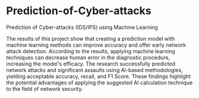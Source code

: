 # Prediction-of-Cyber-attacks
Prediction of Cyber-attacks (IDS/IPS) using Machine Learning

The results of this project show that creating a prediction model with machine learning methods
can improve accuracy and offer early network attack detection. According to the results, applying
machine learning techniques can decrease human error in the diagnostic procedure, increasing
the model's efficacy. The research successfully predicted network attacks and significant assaults
using AI-based methodologies, yielding acceptable accuracy, recall, and F1 Score. These
findings highlight the potential advantages of applying the suggested AI calculation technique to
the field of network security.
